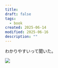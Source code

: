 ```yaml
---
title: 
draft: false
tags:
  - book
created: 2025-06-14
modified: 2025-06-16
description: ""
---
```

わかりやすいって聞いた。

![](https://youtu.be/8Frg8QTJJ5o?si=HyWbJDUjbbheIcE9)
